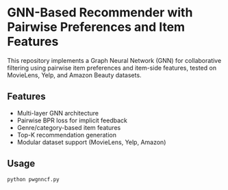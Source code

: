 # GNN-Based Recommender with Pairwise Preferences and Item Features

This repository implements a Graph Neural Network (GNN) for collaborative filtering using pairwise item preferences and item-side features, tested on MovieLens, Yelp, and Amazon Beauty datasets.

## Features

- Multi-layer GNN architecture
- Pairwise BPR loss for implicit feedback
- Genre/category-based item features
- Top-K recommendation generation
- Modular dataset support (MovieLens, Yelp, Amazon)

## Usage

```bash
python pwgnncf.py
